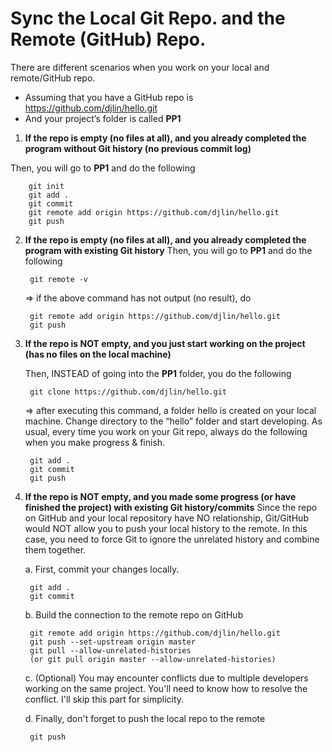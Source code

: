 # Sync the Local Git Repo. and the Remote (GitHub) Repo.

There are different scenarios when you work on your local and remote/GitHub repo.

* Assuming that you have a GitHub repo is https://github.com/djlin/hello.git
* And your project’s folder is called **PP1**

1. __If the repo is empty (no files at all), and you already completed the program without Git history (no previous commit log)__

Then, you will go to **PP1** and do the following

        git init
        git add .
        git commit
        git remote add origin https://github.com/djlin/hello.git
        git push

2. __If the repo is empty (no files at all), and you already completed the program with existing Git history__
Then, you will go to **PP1** and do the following

        git remote -v

    => if the above command has not output (no result), do

        git remote add origin https://github.com/djlin/hello.git
        git push

3. __If the repo is **NOT** empty, and you just start working on the project (has no files on the local machine)__

    Then, INSTEAD of going into the **PP1** folder, you do the following

        git clone https://github.com/djlin/hello.git

    => after executing this command, a folder hello is created on your local machine. Change directory to the “hello” folder and start developing.
    As usual, every time you work on your Git repo, always do the following when you make progress & finish.

        git add .
        git commit
        git push

4. __If the repo is NOT empty, and you made some progress (or have finished the project) with existing Git history/commits__
Since the repo on GitHub and your local repository have NO relationship, Git/GitHub would NOT allow you to push your local history to the remote.
In this case, you need to force Git to ignore the unrelated history and combine them together.

    a. First, commit your changes locally.

        git add .
        git commit

    b. Build the connection to the remote repo on GitHub

        git remote add origin https://github.com/djlin/hello.git
        git push --set-upstream origin master
        git pull --allow-unrelated-histories
        (or git pull origin master --allow-unrelated-histories)

    c. (Optional) You may encounter conflicts due to multiple developers working on the same project. You'll need to know how to resolve the conflict. I'll skip this part for simplicity.
    
    d. Finally, don't forget to push the local repo to the remote
    
        git push

